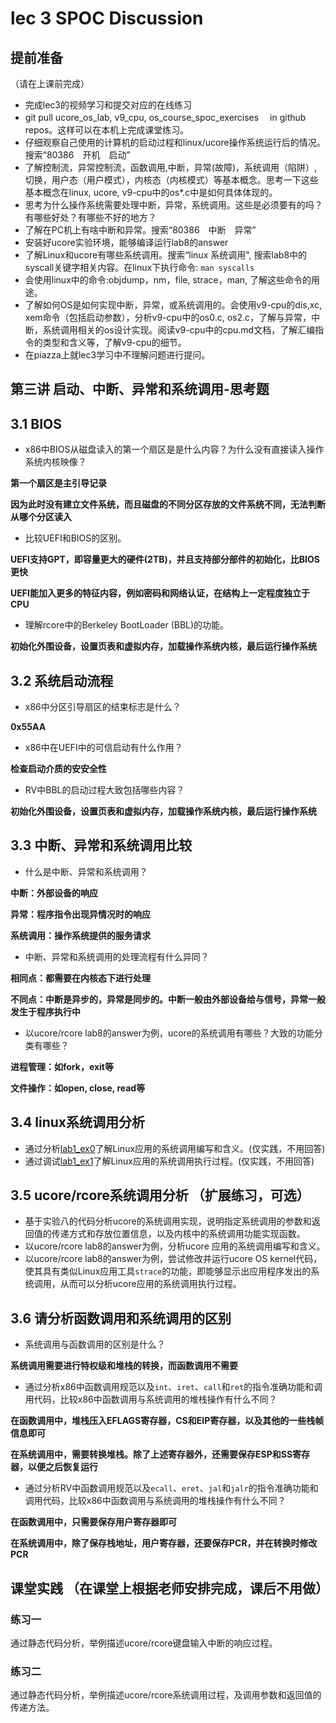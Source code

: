 # lec 3 SPOC Discussion

## **提前准备**
（请在上课前完成）


 - 完成lec3的视频学习和提交对应的在线练习
 - git pull ucore_os_lab, v9_cpu, os_course_spoc_exercises  　in github repos。这样可以在本机上完成课堂练习。
 - 仔细观察自己使用的计算机的启动过程和linux/ucore操作系统运行后的情况。搜索“80386　开机　启动”
 - 了解控制流，异常控制流，函数调用,中断，异常(故障)，系统调用（陷阱）,切换，用户态（用户模式），内核态（内核模式）等基本概念。思考一下这些基本概念在linux, ucore, v9-cpu中的os*.c中是如何具体体现的。
 - 思考为什么操作系统需要处理中断，异常，系统调用。这些是必须要有的吗？有哪些好处？有哪些不好的地方？
 - 了解在PC机上有啥中断和异常。搜索“80386　中断　异常”
 - 安装好ucore实验环境，能够编译运行lab8的answer
 - 了解Linux和ucore有哪些系统调用。搜索“linux 系统调用", 搜索lab8中的syscall关键字相关内容。在linux下执行命令: ```man syscalls```
 - 会使用linux中的命令:objdump，nm，file, strace，man, 了解这些命令的用途。
 - 了解如何OS是如何实现中断，异常，或系统调用的。会使用v9-cpu的dis,xc, xem命令（包括启动参数），分析v9-cpu中的os0.c, os2.c，了解与异常，中断，系统调用相关的os设计实现。阅读v9-cpu中的cpu.md文档，了解汇编指令的类型和含义等，了解v9-cpu的细节。
 - 在piazza上就lec3学习中不理解问题进行提问。

## 第三讲 启动、中断、异常和系统调用-思考题

## 3.1 BIOS
-  x86中BIOS从磁盘读入的第一个扇区是是什么内容？为什么没有直接读入操作系统内核映像？

**第一个扇区是主引导记录**

**因为此时没有建立文件系统，而且磁盘的不同分区存放的文件系统不同，无法判断从哪个分区读入**

- 比较UEFI和BIOS的区别。

**UEFI支持GPT，即容量更大的硬件(2TB)，并且支持部分部件的初始化，比BIOS更快**

**UEFI能加入更多的特征内容，例如密码和网络认证，在结构上一定程度独立于CPU**

- 理解rcore中的Berkeley BootLoader (BBL)的功能。

**初始化外围设备，设置页表和虚拟内存，加载操作系统内核，最后运行操作系统**

## 3.2 系统启动流程

- x86中分区引导扇区的结束标志是什么？

**0x55AA**

- x86中在UEFI中的可信启动有什么作用？

**检查启动介质的安安全性**

- RV中BBL的启动过程大致包括哪些内容？

**初始化外围设备，设置页表和虚拟内存，加载操作系统内核，最后运行操作系统**

## 3.3 中断、异常和系统调用比较
- 什么是中断、异常和系统调用？

**中断：外部设备的响应**

**异常：程序指令出现异情况时的响应**

**系统调用：操作系统提供的服务请求**

-  中断、异常和系统调用的处理流程有什么异同？

**相同点：都需要在内核态下进行处理**

**不同点：中断是异步的，异常是同步的。中断一般由外部设备给与信号，异常一般发生于程序执行中**

- 以ucore/rcore lab8的answer为例，ucore的系统调用有哪些？大致的功能分类有哪些？

**进程管理：如fork，exit等**

**文件操作：如open, close, read等**

## 3.4 linux系统调用分析
- 通过分析[lab1_ex0](https://github.com/chyyuu/ucore_lab/blob/master/related_info/lab1/lab1-ex0.md)了解Linux应用的系统调用编写和含义。(仅实践，不用回答)
- 通过调试[lab1_ex1](https://github.com/chyyuu/ucore_lab/blob/master/related_info/lab1/lab1-ex1.md)了解Linux应用的系统调用执行过程。(仅实践，不用回答)


## 3.5 ucore/rcore系统调用分析 （扩展练习，可选）
-  基于实验八的代码分析ucore的系统调用实现，说明指定系统调用的参数和返回值的传递方式和存放位置信息，以及内核中的系统调用功能实现函数。
- 以ucore/rcore lab8的answer为例，分析ucore 应用的系统调用编写和含义。
- 以ucore/rcore lab8的answer为例，尝试修改并运行ucore OS kernel代码，使其具有类似Linux应用工具`strace`的功能，即能够显示出应用程序发出的系统调用，从而可以分析ucore应用的系统调用执行过程。

 
## 3.6 请分析函数调用和系统调用的区别
- 系统调用与函数调用的区别是什么？

**系统调用需要进行特权级和堆栈的转换，而函数调用不需要**

- 通过分析x86中函数调用规范以及`int`、`iret`、`call`和`ret`的指令准确功能和调用代码，比较x86中函数调用与系统调用的堆栈操作有什么不同？

**在函数调用中，堆栈压入EFLAGS寄存器，CS和EIP寄存器，以及其他的一些栈帧信息即可**

**在系统调用中，需要转换堆栈。除了上述寄存器外，还需要保存ESP和SS寄存器，以便之后恢复运行**

- 通过分析RV中函数调用规范以及`ecall`、`eret`、`jal`和`jalr`的指令准确功能和调用代码，比较x86中函数调用与系统调用的堆栈操作有什么不同？

**在函数调用中，只需要保存用户寄存器即可**

**在系统调用中，除了保存栈地址，用户寄存器，还要保存PCR，并在转换时修改PCR**

## 课堂实践 （在课堂上根据老师安排完成，课后不用做）
### 练习一
通过静态代码分析，举例描述ucore/rcore键盘输入中断的响应过程。

### 练习二
通过静态代码分析，举例描述ucore/rcore系统调用过程，及调用参数和返回值的传递方法。
